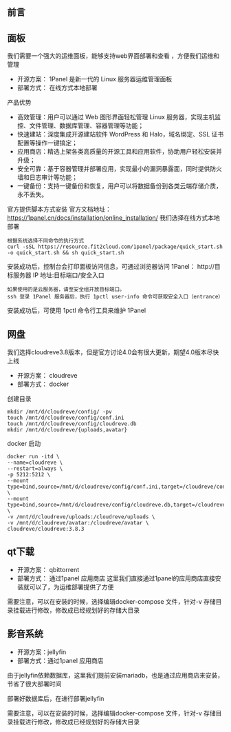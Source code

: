 

## 前言


## 面板
我们需要一个强大的运维面板，能够支持web界面部署和查看 ，方便我们运维和管理
- 开源方案： 1Panel 是新一代的 Linux 服务器运维管理面板
- 部署方式： 在线方式本地部署

产品优势
- 高效管理：用户可以通过 Web 图形界面轻松管理 Linux 服务器，实现主机监控、文件管理、数据库管理、容器管理等功能；
- 快速建站：深度集成开源建站软件 WordPress 和 Halo，域名绑定、SSL 证书配置等操作一键搞定；
- 应用商店：精选上架各类高质量的开源工具和应用软件，协助用户轻松安装并升级；
- 安全可靠：基于容器管理并部署应用，实现最小的漏洞暴露面，同时提供防火墙和日志审计等功能；
- 一键备份：支持一键备份和恢复，用户可以将数据备份到各类云端存储介质，永不丢失。

官方提供脚本方式安装
官方文档地址： https://1panel.cn/docs/installation/online_installation/
我们选择在线方式本地部署

```
根据系统选择不同命令的执行方式
curl -sSL https://resource.fit2cloud.com/1panel/package/quick_start.sh -o quick_start.sh && sh quick_start.sh
```
安装成功后，控制台会打印面板访问信息，可通过浏览器访问 1Panel：
http://目标服务器 IP 地址:目标端口/安全入口

```
如果使用的是云服务器，请至安全组开放目标端口。
ssh 登录 1Panel 服务器后，执行 1pctl user-info 命令可获取安全入口（entrance）
```
安装成功后，可使用 1pctl 命令行工具来维护 1Panel

## 网盘
我们选择cloudreve3.8版本，但是官方讨论4.0会有很大更新，期望4.0版本尽快上线
- 开源方案： cloudreve
- 部署方式： docker

创建目录
```
mkdir /mnt/d/cloudreve/config/ -pv
touch /mnt/d/cloudreve/config/conf.ini
touch /mnt/d/cloudreve/config/cloudreve.db
mkdir /mnt/d/cloudreve/{uploads,avatar}
```

docker 启动
```
docker run -itd \
--name=cloudreve \
--restart=always \
-p 5212:5212 \
--mount type=bind,source=/mnt/d/cloudreve/config/conf.ini,target=/cloudreve/conf.ini \
--mount type=bind,source=/mnt/d/cloudreve/config/cloudreve.db,target=/cloudreve/cloudreve.db \
-v /mnt/d/cloudreve/uploads:/cloudreve/uploads \
-v /mnt/d/cloudreve/avatar:/cloudreve/avatar \
cloudreve/cloudreve:3.8.3 

```
## qt下载
- 开源方案： qbittorrent
- 部署方式： 通过1panel 应用商店
这里我们直接通过1panel的应用商店直接安装就可以了，为运维部署提供了方便 

需要注意，可以在安装的时候，选择编辑docker-compose 文件，针对-v 存储目录挂载进行修改，修改成已经规划好的存储大目录

## 影音系统
- 开源方案：jellyfin
- 部署方式：通过1panel 应用商店

由于jellyfin依赖数据库，这里我们提前安装mariadb，也是通过应用商店来安装，节省了很大部署时间

部署好数据库后，在进行部署jellyfin

需要注意，可以在安装的时候，选择编辑docker-compose 文件，针对-v 存储目录挂载进行修改，修改成已经规划好的存储大目录







